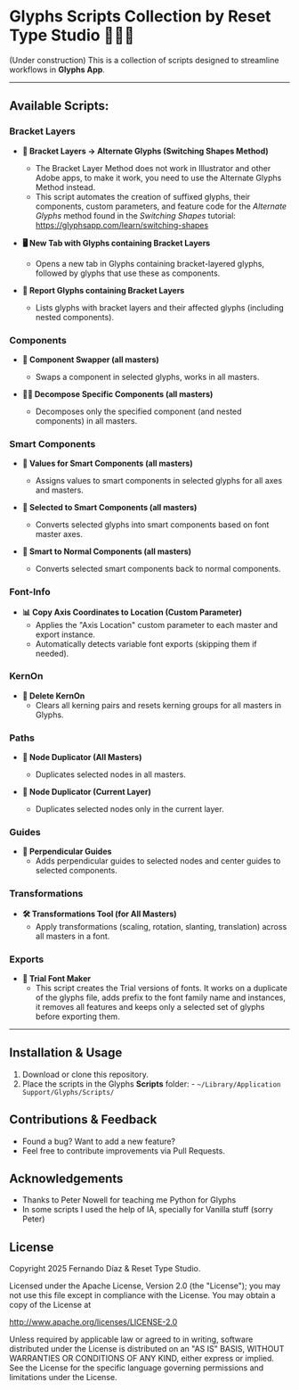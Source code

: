# Glyphs Scripts Collection by Reset Type Studio 🧑🏻‍💻

(Under construction) This is a collection of scripts designed to streamline workflows in **Glyphs App**. 

---
  
## **Available Scripts:**
 
### **Bracket Layers**

- **💫 Bracket Layers → Alternate Glyphs (Switching Shapes Method)**
  - The Bracket Layer Method does not work in Illustrator and other Adobe apps, to make it work, you need to use the Alternate Glyphs Method instead.
  - This script automates the creation of suffixed glyphs, their components, custom parameters, and feature code for the *Alternate Glyphs* method found in the *Switching Shapes* tutorial: https://glyphsapp.com/learn/switching-shapes

- **🖥️ New Tab with Glyphs containing Bracket Layers**
  - Opens a new tab in Glyphs containing bracket-layered glyphs, followed by glyphs that use these as components.

- **📄 Report Glyphs containing Bracket Layers**
  - Lists glyphs with bracket layers and their affected glyphs (including nested components).

### **Components**

- **🔁 Component Swapper (all masters)**
  - Swaps a component in selected glyphs, works in all masters.
    
- **⛓️‍💥 Decompose Specific Components (all masters)**
  - Decomposes only the specified component (and nested components) in all masters.

### **Smart Components**

- **🔢 Values for Smart Components (all masters)**
  - Assigns values to smart components in selected glyphs for all axes and masters.
    
- **🧠 Selected to Smart Components (all masters)**
  - Converts selected glyphs into smart components based on font master axes.
 
- **🤯 Smart to Normal Components (all masters)**
  - Converts selected smart components back to normal components.

### **Font-Info**

- **📊 Copy Axis Coordinates to Location (Custom Parameter)**
  - Applies the "Axis Location" custom parameter to each master and export instance.
  - Automatically detects variable font exports (skipping them if needed).

### **KernOn**
- **🧨 Delete KernOn**
  - Clears all kerning pairs and resets kerning groups for all masters in Glyphs.

### **Paths**

- **🔘 Node Duplicator (All Masters)**
  - Duplicates selected nodes in all masters.

- **🔘 Node Duplicator (Current Layer)**
  - Duplicates selected nodes only in the current layer.

### **Guides**

- **📐 Perpendicular Guides**
  - Adds perpendicular guides to selected nodes and center guides to selected components.

### **Transformations**

- **🛠️ Transformations Tool (for All Masters)**
  - Apply transformations (scaling, rotation, slanting, translation) across all masters in a font.
 
### **Exports**

- **🎁 Trial Font Maker**
  - This script creates the Trial versions of fonts. It works on a duplicate of the glyphs file, adds prefix to the font family name and instances, it removes all features and keeps only a selected set of glyphs before exporting them. 

---

## Installation & Usage
1. Download or clone this repository.
2. Place the scripts in the Glyphs **Scripts** folder: - `~/Library/Application Support/Glyphs/Scripts/`

## Contributions & Feedback
- Found a bug? Want to add a new feature? 
- Feel free to contribute improvements via Pull Requests.

## Acknowledgements
- Thanks to Peter Nowell for teaching me Python for Glyphs 
- In some scripts I used the help of IA, specially for Vanilla stuff (sorry Peter)

## License
Copyright 2025 Fernando Díaz & Reset Type Studio.

Licensed under the Apache License, Version 2.0 (the "License"); you may not use this file except in compliance with the License. You may obtain a copy of the License at 

http://www.apache.org/licenses/LICENSE-2.0

Unless required by applicable law or agreed to in writing, software distributed under the License is distributed on an "AS IS" BASIS, WITHOUT WARRANTIES OR CONDITIONS OF ANY KIND, either express or implied. See the License for the specific language governing permissions and limitations under the License.
